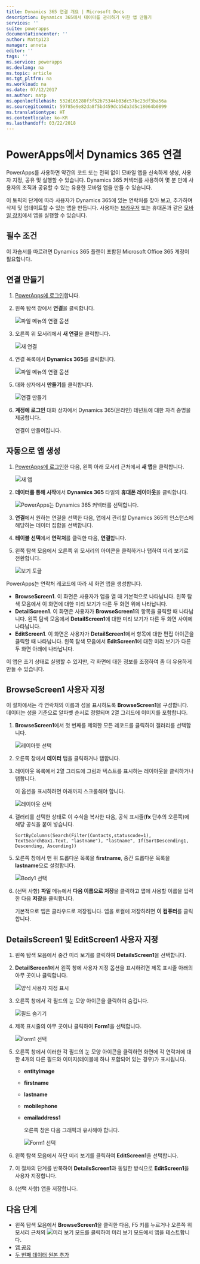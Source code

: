 ```yaml
---
title: Dynamics 365 연결 개요 | Microsoft Docs
description: Dynamics 365에서 데이터를 관리하기 위한 앱 만들기
services: ''
suite: powerapps
documentationcenter: ''
author: Mattp123
manager: anneta
editor: ''
tags: ''
ms.service: powerapps
ms.devlang: na
ms.topic: article
ms.tgt_pltfrm: na
ms.workload: na
ms.date: 07/12/2017
ms.author: matp
ms.openlocfilehash: 532d165280f3f52b75344b03dc57bc23df3ba56a
ms.sourcegitcommit: 59785e9e82da8f5bd459dcb5da3d5c18064b0899
ms.translationtype: HT
ms.contentlocale: ko-KR
ms.lasthandoff: 03/22/2018
---
```

# <a name="connect-to-dynamics-365-from-powerapps"></a>PowerApps에서 Dynamics 365 연결
PowerApps를 사용하면 약간의 코드 또는 전혀 없이 모바일 앱을 신속하게 생성, 사용자 지정, 공유 및 실행할 수 있습니다. Dynamics 365 커넥터를 사용하여 몇 분 만에 사용자의 조직과 공유할 수 있는 유용한 모바일 앱을 만들 수 있습니다.

이 토픽의 단계에 따라 사용자가 Dynamics 365에 있는 연락처를 찾아 보고, 추가하며 삭제 및 업데이트할 수 있는 앱을 만듭니다. 사용자는 [브라우저](../../../user/run-app-browser.md) 또는 휴대폰과 같은 [모바일 장치](../../../user/run-app-client.md)에서 앱을 실행할 수 있습니다.

## <a name="prerequisite"></a>필수 조건
이 자습서를 따르려면 Dynamics 365 플랜이 포함된 Microsoft Office 365 계정이 필요합니다.

## <a name="create-a-connection"></a>연결 만들기
1. [PowerApps에 로그인](https://web.powerapps.com/)합니다.
2. 왼쪽 탐색 창에서 **연결**을 클릭합니다.
   
    ![파일 메뉴의 연결 옵션](./media/connection-dynamics-crmonline/file-connections.png)
3. 오른쪽 위 모서리에서 **새 연결**을 클릭합니다.
   
    ![새 연결](./media/connection-dynamics-crmonline/new-connection.png)
4. 연결 목록에서 **Dynamics 365**를 클릭합니다.
   
    ![파일 메뉴의 연결 옵션](./media/connection-dynamics-crmonline/connection-d365.png)
5. 대화 상자에서 **만들기**를 클릭합니다.
   
    ![연결 만들기](./media/connection-dynamics-crmonline/create-connection.png)
6. **계정에 로그인** 대화 상자에서 Dynamics 365(온라인) 테넌트에 대한 자격 증명을 제공합니다.
   
    연결이 만들어집니다.

## <a name="generate-an-app-automatically"></a>자동으로 앱 생성
1. [PowerApps에 로그인](https://web.powerapps.com/)한 다음, 왼쪽 아래 모서리 근처에서 **새 앱**을 클릭합니다.
   
    ![새 앱](./media/connection-dynamics-crmonline/new-app.png)
2. **데이터를 통해 시작**에서 **Dynamics 365** 타일의 **휴대폰 레이아웃**을 클릭합니다.
   
    ![PowerApps는 Dynamics 365 커넥터를 선택합니다.](./media/connection-dynamics-crmonline/phonelayout.png)
3. **연결**에서 원하는 연결을 선택한 다음, 앱에서 관리할 Dynamics 365의 인스턴스에 해당하는 데이터 집합을 선택합니다.
4. **테이블 선택**에서 **연락처**를 클릭한 다음, **연결**합니다.
5. 왼쪽 탐색 모음에서 오른쪽 위 모서리의 아이콘을 클릭하거나 탭하여 미리 보기로 전환합니다.
   
    ![보기 토글](./media/connection-dynamics-crmonline/toggle-view.png)

PowerApps는 연락처 레코드에 따라 세 화면 앱을 생성합니다.

* **BrowseScreen1**. 이 화면은 사용자가 앱을 열 때 기본적으로 나타납니다. 왼쪽 탐색 모음에서 이 화면에 대한 미리 보기가 다른 두 화면 위에 나타납니다.
* **DetailScreen1**. 이 화면은 사용자가 **BrowseScreen1**의 항목을 클릭할 때 나타납니다.  왼쪽 탐색 모음에서 **DetailScreen1**에 대한 미리 보기가 다른 두 화면 사이에 나타납니다.
* **EditScreen1**. 이 화면은 사용자가 **DetailScreen1**에서 항목에 대한 편집 아이콘을 클릭할 때 나타납니다. 왼쪽 탐색 모음에서 **EditScreen1**에 대한 미리 보기가 다른 두 화면 아래에 나타납니다.

이 앱은 초기 상태로 실행할 수 있지만, 각 화면에 대한 정보를 조정하여 좀 더 유용하게 만들 수 있습니다.

## <a name="customize-browsescreen1"></a>BrowseScreen1 사용자 지정
이 절차에서는 각 연락처의 이름과 성을 표시하도록 **BrowseScreen1**을 구성합니다. 데이터는 성을 기준으로 알파벳 순서로 정렬되며 2열 그리드에 이미지를 포함합니다.

1. **BrowseScreen1**에서 첫 번째를 제외한 모든 레코드를 클릭하여 갤러리를 선택합니다.
   
    ![레이아웃 선택](./media/connection-dynamics-crmonline/select-gallery.png)
2. 오른쪽 창에서 **데이터** 탭을 클릭하거나 탭합니다.
3. 레이아웃 목록에서 2열 그리드에 그림과 텍스트를 표시하는 레이아웃을 클릭하거나 탭합니다.
   
    이 옵션을 표시하려면 아래까지 스크롤해야 합니다.
   
    ![레이아웃 선택](./media/connection-dynamics-crmonline/select-layout.png)
4. 갤러리를 선택한 상태로 이 수식을 복사한 다음, 공식 표시줄(**fx** 단추의 오른쪽)에 해당 공식을 붙여 넣습니다.
   
    `SortByColumns(Search(Filter(Contacts,statuscode=1), TextSearchBox1.Text, "lastname"), "lastname", If(SortDescending1, Descending, Ascending))`
5. 오른쪽 창에서 맨 위 드롭다운 목록을 **firstname**, 중간 드롭다운 목록을 **lastname**으로 설정합니다.
   
    ![Body1 선택](./media/connection-dynamics-crmonline/firstname-lastname.png)
6. (선택 사항) **파일** 메뉴에서 **다음 이름으로 저장**을 클릭하고 앱에 사용할 이름을 입력한 다음 **저장**을 클릭합니다.
   
    기본적으로 앱은 클라우드로 저장됩니다. 앱을 로컬에 저장하려면 **이 컴퓨터**를 클릭합니다.

## <a name="customize-detailsscreen1-and-editscreen1"></a>DetailsScreen1 및 EditScreen1 사용자 지정
1. 왼쪽 탐색 모음에서 중간 미리 보기를 클릭하여 **DetailsScreen1**을 선택합니다.
2. **DetailScreen1**에서 왼쪽 창에 사용자 지정 옵션을 표시하려면 제목 표시줄 아래의 아무 곳이나 클릭합니다.
   
    ![양식 사용자 지정 표시](./media/connection-dynamics-crmonline/show-customization.png)
3. 오른쪽 창에서 각 필드의 눈 모양 아이콘을 클릭하여 숨깁니다.
   
    ![필드 숨기기](./media/connection-dynamics-crmonline/hide-field.png)
4. 제목 표시줄의 아무 곳이나 클릭하여 **Form1**을 선택합니다.
   
    ![Form1 선택](./media/connection-dynamics-crmonline/select-form1.png)
5. 오른쪽 창에서 이러한 각 필드의 눈 모양 아이콘을 클릭하면 화면에 각 연락처에 대한 4개의 다른 필드와 이미지(테이블에 하나 포함되어 있는 경우)가 표시됩니다.
   
   * **entityimage**
   * **firstname**
   * **lastname**
   * **mobilephone**
   * **emailaddress1**
     
     오른쪽 창은 다음 그래픽과 유사해야 합니다.
     
     ![Form1 선택](./media/connection-dynamics-crmonline/show-fields.png)
6. 왼쪽 탐색 모음에서 하단 미리 보기를 클릭하여 **EditScreen1**을 선택합니다.
7. 이 절차의 단계를 반복하여 **DetailsScreen1**과 동일한 방식으로 **EditScreen1**을 사용자 지정합니다.
8. (선택 사항) 앱을 저장합니다.

## <a name="next-steps"></a>다음 단계
* 왼쪽 탐색 모음에서 **BrowseScreen1**을 클릭한 다음, F5 키를 누르거나 오른쪽 위 모서리 근처의 ![미리 보기 모드](./media/connection-dynamics-crmonline/runpowerapp.png)를 클릭하여 미리 보기 모드에서 앱을 테스트합니다.
* [앱 공유](../share-app.md)
* [두 번째 데이터 원본 추가](../add-data-connection.md)

